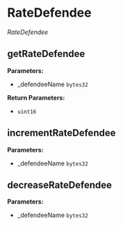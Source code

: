 # RateDefendee
*RateDefendee*
## getRateDefendee

**Parameters:**
* _defendeeName `bytes32`

**Return Parameters:**
* `uint16`
## incrementRateDefendee

**Parameters:**
* _defendeeName `bytes32`

## decreaseRateDefendee

**Parameters:**
* _defendeeName `bytes32`

